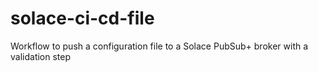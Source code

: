 # solace-ci-cd-file
Workflow to push a configuration file to a Solace PubSub+ broker with a validation step
